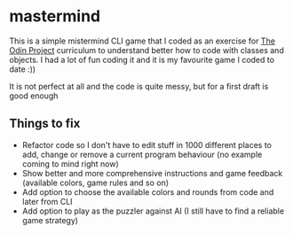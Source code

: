 # mastermind

This is a simple mistermind CLI game that I coded as an exercise for [The Odin Project](theodinproject.com) curriculum to understand better how to code with classes and objects. I had a lot of fun coding it and it is my favourite game I coded to date :))

It is not perfect at all and the code is quite messy, but for a first draft is good enough



## Things to fix

- Refactor code so I don't have to edit stuff in 1000 different places to add, change or remove a current program behaviour (no example coming to mind right now)
- Show better and more comprehensive instructions and game feedback (available colors, game rules and so on)
- Add option to choose the available colors and rounds from code and later from CLI
- Add option to play as the puzzler against AI (I still have to find a reliable game strategy)
